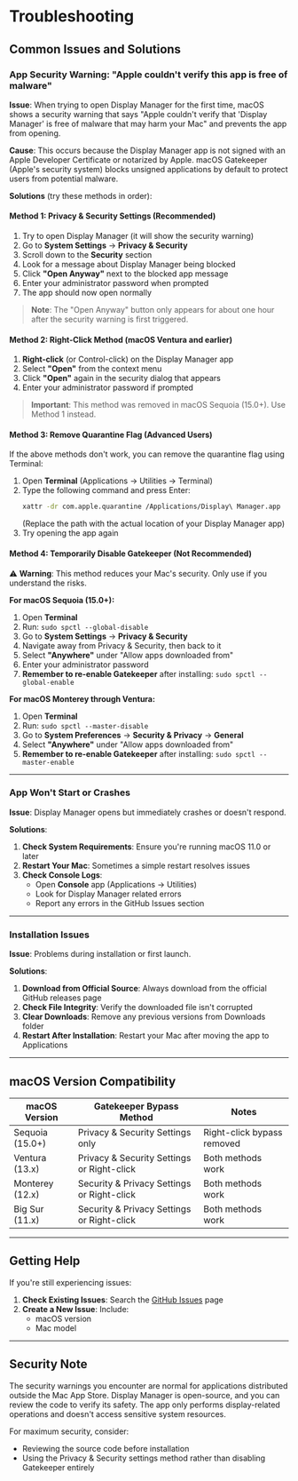 
# Troubleshooting

## Common Issues and Solutions

### App Security Warning: "Apple couldn't verify this app is free of malware"

**Issue**: When trying to open Display Manager for the first time, macOS shows a security warning that says "Apple couldn't verify that 'Display Manager' is free of malware that may harm your Mac" and prevents the app from opening.

**Cause**: This occurs because the Display Manager app is not signed with an Apple Developer Certificate or notarized by Apple. macOS Gatekeeper (Apple's security system) blocks unsigned applications by default to protect users from potential malware.

**Solutions** (try these methods in order):

#### Method 1: Privacy & Security Settings (Recommended)
1. Try to open Display Manager (it will show the security warning)
2. Go to **System Settings** → **Privacy & Security** 
3. Scroll down to the **Security** section
4. Look for a message about Display Manager being blocked
5. Click **"Open Anyway"** next to the blocked app message
6. Enter your administrator password when prompted
7. The app should now open normally

> **Note**: The "Open Anyway" button only appears for about one hour after the security warning is first triggered.

#### Method 2: Right-Click Method (macOS Ventura and earlier)
1. **Right-click** (or Control-click) on the Display Manager app
2. Select **"Open"** from the context menu
3. Click **"Open"** again in the security dialog that appears
4. Enter your administrator password if prompted

> **Important**: This method was removed in macOS Sequoia (15.0+). Use Method 1 instead.

#### Method 3: Remove Quarantine Flag (Advanced Users)
If the above methods don't work, you can remove the quarantine flag using Terminal:

1. Open **Terminal** (Applications → Utilities → Terminal)
2. Type the following command and press Enter:
   ```bash
   xattr -dr com.apple.quarantine /Applications/Display\ Manager.app
   ```
   (Replace the path with the actual location of your Display Manager app)
3. Try opening the app again

#### Method 4: Temporarily Disable Gatekeeper (Not Recommended)
⚠️ **Warning**: This method reduces your Mac's security. Only use if you understand the risks.

**For macOS Sequoia (15.0+):**
1. Open **Terminal**
2. Run: `sudo spctl --global-disable`
3. Go to **System Settings** → **Privacy & Security**
4. Navigate away from Privacy & Security, then back to it
5. Select **"Anywhere"** under "Allow apps downloaded from"
6. Enter your administrator password
7. **Remember to re-enable Gatekeeper** after installing: `sudo spctl --global-enable`

**For macOS Monterey through Ventura:**
1. Open **Terminal**
2. Run: `sudo spctl --master-disable`
3. Go to **System Preferences** → **Security & Privacy** → **General**
4. Select **"Anywhere"** under "Allow apps downloaded from"
5. **Remember to re-enable Gatekeeper** after installing: `sudo spctl --master-enable`

---

### App Won't Start or Crashes

**Issue**: Display Manager opens but immediately crashes or doesn't respond.

**Solutions**:
1. **Check System Requirements**: Ensure you're running macOS 11.0 or later
2. **Restart Your Mac**: Sometimes a simple restart resolves issues
3. **Check Console Logs**: 
   - Open **Console** app (Applications → Utilities)
   - Look for Display Manager related errors
   - Report any errors in the GitHub Issues section

---

### Installation Issues

**Issue**: Problems during installation or first launch.

**Solutions**:
1. **Download from Official Source**: Always download from the official GitHub releases page
2. **Check File Integrity**: Verify the downloaded file isn't corrupted
3. **Clear Downloads**: Remove any previous versions from Downloads folder
4. **Restart After Installation**: Restart your Mac after moving the app to Applications

---

## macOS Version Compatibility

| macOS Version | Gatekeeper Bypass Method | Notes |
|---------------|--------------------------|-------|
| Sequoia (15.0+) | Privacy & Security Settings only | Right-click bypass removed |
| Ventura (13.x) | Privacy & Security Settings or Right-click | Both methods work |
| Monterey (12.x) | Security & Privacy Settings or Right-click | Both methods work |
| Big Sur (11.x) | Security & Privacy Settings or Right-click | Both methods work |

---

## Getting Help

If you're still experiencing issues:

1. **Check Existing Issues**: Search the [GitHub Issues](https://github.com/Divyansh2903/displaymanager/issues) page
2. **Create a New Issue**: Include:
   - macOS version
   - Mac model
---

## Security Note

The security warnings you encounter are normal for applications distributed outside the Mac App Store. Display Manager is open-source, and you can review the code to verify its safety. The app only performs display-related operations and doesn't access sensitive system resources.

For maximum security, consider:
- Reviewing the source code before installation
- Using the Privacy & Security settings method rather than disabling Gatekeeper entirely
